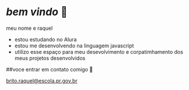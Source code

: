 # _bem vindo_ 🖤

meu nome e raquel
- estou estudando no Alura
- estou me desenvolvendo na linguagem javascript
- utilizo esse espaço para meu desevolvimento e corpatimhamento dos meus projetos desenvolvidos

  
##voce entrar em contato comigo 📧

brito.raquel@escola.pr.gov.br
